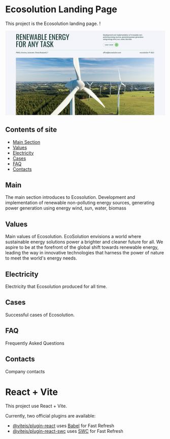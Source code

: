 # Ecosolution Landing Page

This project is the Ecosolution landing page. !

<a href="https://svrphoenix.github.io/ecosolution" target="_blank" rel="noopener">
	<img src="./public/images/screenshot.jpg" alt="Screenshot" />
</a>

## Contents of site

- [Main Section](#main)
- [Values](#values)
- [Electricity](#electricity)
- [Cases](#cases)
- [FAQ](#faq)
- [Contacts](#contacts)

## Main

The main section introduces to Ecosolution. Development and implementation of renewable
non-polluting energy sources, generating power generation using energy wind, sun, water, biomass

## Values

Main values of Ecosolution. EcoSolution envisions a world where sustainable energy solutions power a
brighter and cleaner future for all. We aspire to be at the forefront of the global shift towards
renewable energy, leading the way in innovative technologies that harness the power of nature to
meet the world's energy needs.

## Electricity

Electricity that Ecosolution produced for all time.

## Cases

Successful cases of Ecosolution.

## FAQ

Frequently Asked Questions

## Contacts

Company contacts

# React + Vite

This project use React + Vite.

Currently, two official plugins are available:

- [@vitejs/plugin-react](https://github.com/vitejs/vite-plugin-react/blob/main/packages/plugin-react/README.md)
  uses [Babel](https://babeljs.io/) for Fast Refresh
- [@vitejs/plugin-react-swc](https://github.com/vitejs/vite-plugin-react-swc) uses
  [SWC](https://swc.rs/) for Fast Refresh
